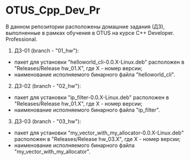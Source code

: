 # OTUS_Cpp_Dev_Pr

В данном репозитории расположены домашние задания (ДЗ), выполненные в рамках обучения в OTUS на курсе C++ Developer. Professional.

1. ДЗ-01 (branch - "01_hw"):
  - пакет для установки "helloworld_cli-0.0.X-Linux.deb" расположен в "Releases/Release hw_01.X", где X - номер версии;
  - наименование исполняемого бинарного файла "helloworld_cli".

2. ДЗ-02 (branch - "02_hw"):
  - пакет для установки "ip_filter-0.0.X-Linux.deb" расположен в "Releases/Release hw_01.X", где X - номер версии;
  - наименование исполняемого бинарного файла "ip_filter".

3. ДЗ-03 (branch - "03_hw"):
  - пакет для установки "my_vector_with_my_allocator-0.0.X-Linux.deb" расположен в "Releases/Release hw_03.X", где X - номер версии;
  - наименование исполняемого бинарного файла "my_vector_with_my_allocator".
